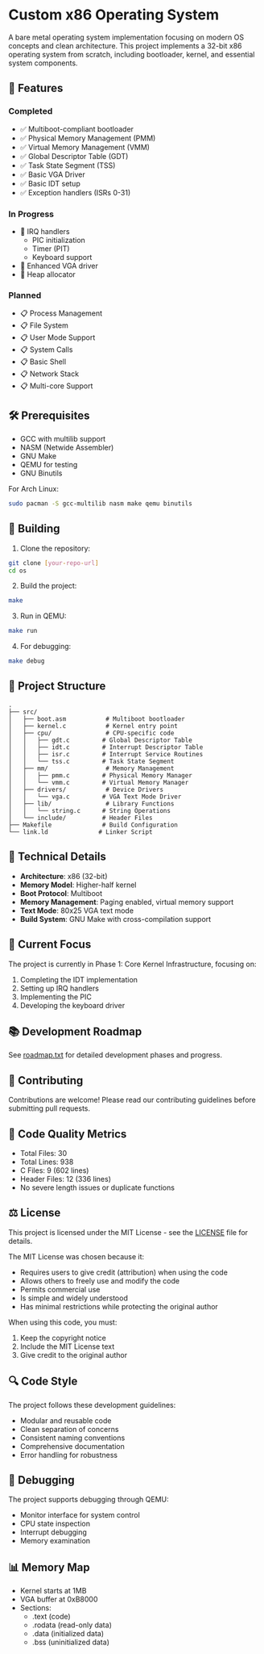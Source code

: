 # Custom x86 Operating System

A bare metal operating system implementation focusing on modern OS concepts and clean architecture. This project implements a 32-bit x86 operating system from scratch, including bootloader, kernel, and essential system components.

## 🌟 Features

### Completed
- ✅ Multiboot-compliant bootloader
- ✅ Physical Memory Management (PMM)
- ✅ Virtual Memory Management (VMM)
- ✅ Global Descriptor Table (GDT)
- ✅ Task State Segment (TSS)
- ✅ Basic VGA Driver
- ✅ Basic IDT setup
- ✅ Exception handlers (ISRs 0-31)

### In Progress
- 🔄 IRQ handlers
  - PIC initialization
  - Timer (PIT)
  - Keyboard support
- 🔄 Enhanced VGA driver
- 🔄 Heap allocator

### Planned
- 📋 Process Management
- 📋 File System
- 📋 User Mode Support
- 📋 System Calls
- 📋 Basic Shell
- 📋 Network Stack
- 📋 Multi-core Support

## 🛠 Prerequisites

- GCC with multilib support
- NASM (Netwide Assembler)
- GNU Make
- QEMU for testing
- GNU Binutils

For Arch Linux:
```bash
sudo pacman -S gcc-multilib nasm make qemu binutils
```

## 🚀 Building

1. Clone the repository:
```bash
git clone [your-repo-url]
cd os
```

2. Build the project:
```bash
make
```

3. Run in QEMU:
```bash
make run
```

4. For debugging:
```bash
make debug
```

## 📁 Project Structure

```
.
├── src/
│   ├── boot.asm           # Multiboot bootloader
│   ├── kernel.c           # Kernel entry point
│   ├── cpu/               # CPU-specific code
│   │   ├── gdt.c         # Global Descriptor Table
│   │   ├── idt.c         # Interrupt Descriptor Table
│   │   ├── isr.c         # Interrupt Service Routines
│   │   └── tss.c         # Task State Segment
│   ├── mm/                # Memory Management
│   │   ├── pmm.c         # Physical Memory Manager
│   │   └── vmm.c         # Virtual Memory Manager
│   ├── drivers/           # Device Drivers
│   │   └── vga.c         # VGA Text Mode Driver
│   ├── lib/               # Library Functions
│   │   └── string.c      # String Operations
│   └── include/          # Header Files
├── Makefile              # Build Configuration
└── link.ld              # Linker Script
```

## 🔧 Technical Details

- **Architecture**: x86 (32-bit)
- **Memory Model**: Higher-half kernel
- **Boot Protocol**: Multiboot
- **Memory Management**: Paging enabled, virtual memory support
- **Text Mode**: 80x25 VGA text mode
- **Build System**: GNU Make with cross-compilation support

## 🎯 Current Focus

The project is currently in Phase 1: Core Kernel Infrastructure, focusing on:
1. Completing the IDT implementation
2. Setting up IRQ handlers
3. Implementing the PIC
4. Developing the keyboard driver

## 📚 Development Roadmap

See [roadmap.txt](roadmap.txt) for detailed development phases and progress.

## 🤝 Contributing

Contributions are welcome! Please read our contributing guidelines before submitting pull requests.

## 📝 Code Quality Metrics

- Total Files: 30
- Total Lines: 938
- C Files: 9 (602 lines)
- Header Files: 12 (336 lines)
- No severe length issues or duplicate functions

## ⚖ License

This project is licensed under the MIT License - see the [LICENSE](LICENSE) file for details.

The MIT License was chosen because it:
- Requires users to give credit (attribution) when using the code
- Allows others to freely use and modify the code
- Permits commercial use
- Is simple and widely understood
- Has minimal restrictions while protecting the original author

When using this code, you must:
1. Keep the copyright notice
2. Include the MIT License text
3. Give credit to the original author

## 🔍 Code Style

The project follows these development guidelines:
- Modular and reusable code
- Clean separation of concerns
- Consistent naming conventions
- Comprehensive documentation
- Error handling for robustness

## 🐛 Debugging

The project supports debugging through QEMU:
- Monitor interface for system control
- CPU state inspection
- Interrupt debugging
- Memory examination

## 📊 Memory Map

- Kernel starts at 1MB
- VGA buffer at 0xB8000
- Sections:
  - .text (code)
  - .rodata (read-only data)
  - .data (initialized data)
  - .bss (uninitialized data) 